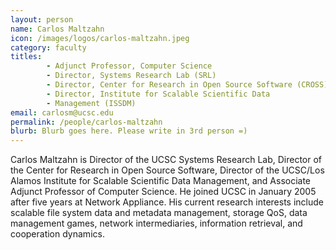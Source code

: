 ```yaml
---
layout: person
name: Carlos Maltzahn
icon: /images/logos/carlos-maltzahn.jpeg
category: faculty
titles: 
        - Adjunct Professor, Computer Science 
        - Director, Systems Research Lab (SRL) 
        - Director, Center for Research in Open Source Software (CROSS) 
        - Director, Institute for Scalable Scientific Data 
        - Management (ISSDM)
email: carlosm@ucsc.edu
permalink: /people/carlos-maltzahn
blurb: Blurb goes here. Please write in 3rd person =)
---
```


Carlos Maltzahn is Director of the UCSC Systems Research Lab, Director of the Center for 
Research in Open Source Software, Director of the UCSC/Los Alamos Institute for Scalable 
Scientific Data Management, and Associate Adjunct Professor of Computer Science. 
He joined UCSC in January 2005 after five years at Network Appliance. His current research
interests include scalable file system data and metadata management, storage QoS, data 
management games, network intermediaries, information retrieval, and cooperation dynamics.
  